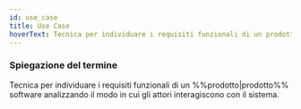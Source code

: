 ```yaml
---
id: use_case
title: Use Case
hoverText: Tecnica per individuare i requisiti funzionali di un prodotto software analizzando il modo in cui gli attori interagiscono con il sistema.
---
```


### Spiegazione del termine

Tecnica per individuare i requisiti funzionali di un %%prodotto|prodotto%% software analizzando il modo in cui gli attori interagiscono con il sistema.
